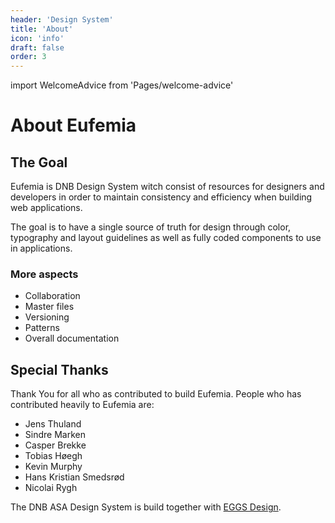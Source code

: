 ```yaml
---
header: 'Design System'
title: 'About'
icon: 'info'
draft: false
order: 3
---
```


import WelcomeAdvice from 'Pages/welcome-advice'

# About Eufemia

<WelcomeAdvice />

## The Goal

Eufemia is DNB Design System witch consist of resources for designers and developers in order to maintain consistency and efficiency when building web applications.

The goal is to have a single source of truth for design through color, typography and layout guidelines as well as fully coded components to use in applications.

### More aspects

- Collaboration
- Master files
- Versioning
- Patterns
- Overall documentation

## Special Thanks

Thank You for all who as contributed to build Eufemia. People who has contributed heavily to Eufemia are:

- Jens Thuland
- Sindre Marken
- Casper Brekke
- Tobias Høegh
- Kevin Murphy
- Hans Kristian Smedsrød
- Nicolai Rygh

The DNB ASA Design System is build together with [EGGS Design](https://eggsdesign.com/).

